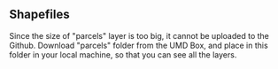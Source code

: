 Shapefiles 
-----

Since the size of "parcels" layer is too big, it cannot be uploaded to the Github. Download "parcels" folder from the UMD Box, and place in this folder in your local machine, so that you can see all the layers.
